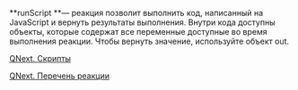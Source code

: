 
**runScript **— реакция позволит выполнить код, написанный на JavaScript и вернуть результаты выполнения. Внутри кода доступны объекты, которые содержат все переменные доступные во время выполнения реакции. Чтобы вернуть значение, используйте объект out. 



[QNext. Скрипты](/ph/QNextBot-Scripts-10-29)

[QNext. Перечень реакции](/ph/QNext-admin-reaction-about-05-01)